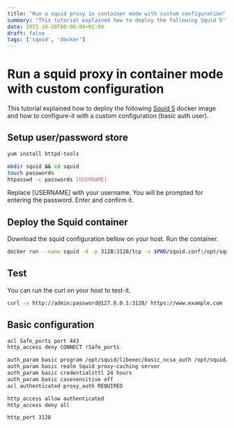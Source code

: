 ```yaml
---
title: "Run a squid proxy in container mode with custom configuration"
summary: "This tutorial explained how to deploy the following Squid 5"
date: 2021-10-20T00:00:00+01:00
draft: false
tags: ['squid', 'docker']
---
```


# Run a squid proxy in container mode with custom configuration

This tutorial explained how to deploy the following [Squid 5](https://github.com/dmachard/squid-docker) docker image
and how to configure-it with a custom configuration (basic auth user).

## Setup user/password store

```bash
yum install httpd-tools

mkdir squid && cd squid
touch passwords
htpasswd -c passwords [USERNAME]
```

Replace [USERNAME] with your username. You will be prompted for entering the password. Enter and confirm it. 

## Deploy the Squid container

Download the squid configuration bellow on your host. Run the container.

```bash
docker run --name squid -d -p 3128:3128/tcp -v $PWD/squid.conf:/opt/squid/etc/squid.conf -v $PWD/passwords:/opt/squid/etc/passwords dmachard/squid:latest
```

## Test

You can run the curl on your host to test-it.

```bash
curl -x http://admin:password@127.0.0.1:3128/ https://www.example.com
```

## Basic configuration

```bash
acl Safe_ports port 443
http_access deny CONNECT !Safe_ports

auth_param basic program /opt/squid/libexec/basic_ncsa_auth /opt/squid/etc/passwords
auth_param basic realm Squid proxy-caching server
auth_param basic credentialsttl 24 hours
auth_param basic casesensitive off
acl authenticated proxy_auth REQUIRED

http_access allow authenticated
http_access deny all

http_port 3128
```
